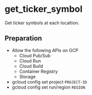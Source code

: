 # get_ticker_symbol

Get ticker symbols at each localtion.

## Preparation

- Allow the following APIs on GCP
  - Cloud Pub/Sub
  - Cloud Run
  - Cloud Build
  - Container Registry
  - Storage
- gcloud config set project `PROJECT-ID`
- gcloud config set run/region `REGION`
